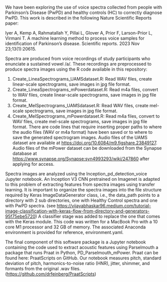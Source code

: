 We have been exploring the use of voice spectra collected from people with Parkinson’s Disease (PwPD) and healthy controls (HC) to correctly diagnose PwPD.  This work is described in the following Nature Scientific Reports paper:

Iyer A, Kemp A, Rahmatallah Y, Pillai L, Glover A, Prior F, Larson-Prior L, Virmani T. A machine learning method to process voice samples for identification of Parkinson’s disease. Scientific reports. 2023 Nov 23;13(1):20615.

Spectra are produced from voice recordings of study participants who enunciate a sustained vowel /a/. These recordings are preprocessed to produce spectra images using the R code available in this repository:
1.	Create_LineaSpectrograms_UAMSdataset.R: Read WAV files, create linear-scale spectrograms, save images in jpg file format.
2.	Create_LineaSpectrograms_mPowerdataset.R: Read m4a files, convert to WAV files, create linear-scale spectrograms, save images in jpg file format.
3.	Create_MelSpectrograms_UAMSdataset.R: Read WAV files, create mel-scale spectrograms, save images in jpg file format.
4.	Create_MelSpectrograms_mPowerdataset.R: Read m4a files, convert to WAV files, create mel-scale spectrograms, save images in jpg file format.
There are code lines that require inserting proper paths to where the audio files (WAV or m4a format) have been saved or to where to save the generated spectrogram images. Audio files of the UAMS dataset are available at https://doi.org/10.6084/m9.figshare.23849127. Audio files of the mPower dataset can be downloaded from the Synapse database at https://www.synapse.org/Synapse:syn4993293/wiki/247860 after applying for access.
 
Spectra images are analyzed using the Inception_pd_detection_voice Jupyter notebook.  An Inception V3 CNN pretrained on Imagenet is adapted to this problem of extracting features from spectra images using transfer learning. It is important to organize the spectra images into the file structure required by Keras ImageDataGenerator class, i.e., the data_path points to a directory with 2 sub directories, one with Healthy Control spectra and one with PwPD spectra. (see https://vijayabhaskar96.medium.com/tutorial-image-classification-with-keras-flow-from-directory-and-generators-95f75ebe5720)  A classifier stage was added to replace the one that comes with the Keras module.  This code was written for a MacBook Pro with a 10 core M1 processor and 32 GB of memory. The associated Anaconda environment is provided for reference, environment.yaml.
 
The final component of this software package is a Jupyter notebook containing the code used to extract acoustic features using Parselmouth a package that runs Praat in Python, PD_Parselmouth_mPower. Praat can be found here:  PraatScripts on GitHub.  Our notebook measures pitch, standard deviation of pitch, harmonics-to-noise ratio (HNR), jitter, shimmer, and formants from the original .wav files. 
(https://github.com/drfeinberg/PraatScripts)
